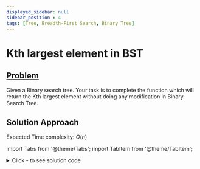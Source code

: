 ```yaml
---
displayed_sidebar: null
sidebar_position : 4
tags: [Tree, Breadth-First Search, Binary Tree]
---
```


# Kth largest element in BST

## [Problem](https://practice.geeksforgeeks.org/problems/kth-largest-element-in-bst/1)

Given a Binary search tree. Your task is to complete the function which will return the Kth largest element without doing any modification in Binary Search Tree.

## Solution Approach

Expected Time complexity: $O(n)$

import Tabs from '@theme/Tabs';
import TabItem from '@theme/TabItem';

<details><summary>Click - to see solution code</summary>

<Tabs>
<TabItem value="cpp" label="C++">

```cpp
class Solution {
   public:
    vector<int> v;

    void traversal(Node* root) {
        if (!root) return;
        traversal(root->right);
        v.push_back(root->data);
        traversal(root->left);
    }

    int kthLargest(Node* root, int K) {
        traversal(root);
        return v[K - 1];
    }
};
```
</TabItem>
</Tabs>

</details>
